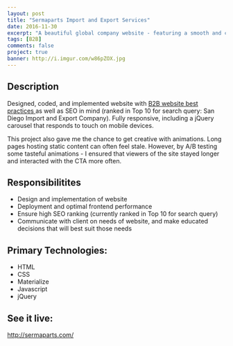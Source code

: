 ```yaml
---
layout: post
title: "Sermaparts Import and Export Services"
date: 2016-11-30
excerpt: "A beautiful global company website - featuring a smooth and continuous flow as well as visually pleasing animations."
tags: [B2B]
comments: false
project: true
banner: http://i.imgur.com/w86pZOX.jpg
---
```


<h2>Description</h2>
<p>Designed, coded, and implemented website with <a href="/b2b-website-anatomy/" target="_blank"> B2B website best practices </a> as well as SEO in mind (ranked in Top 10 for search query: San Diego Import and Export Company). Fully responsive, including a jQuery carousel that responds to touch on mobile devices.</p>

<p>This project also gave me the chance to get creative with animations. Long pages hosting static content can often feel stale. However, by A/B testing some tasteful animations - I ensured that viewers of the site stayed longer and interacted with the CTA more often. </p>


<h2>Responsibilitites</h2>
<ul>
	<li>Design and implementation of website</li>
	<li>Deployment and optimal frontend performance</li>
	<li>Ensure high SEO ranking (currently ranked in Top 10 for search query) </li>
	<li>Communicate with client on needs of website, and make educated decisions that will best suit those needs</li>
</ul>

<h2>Primary Technologies:</h2>
<ul>
	<li>HTML</li>
	<li>CSS</li>
	<li>Materialize</li>
	<li>Javascript</li>
	<li>jQuery</li>
</ul>

<h2>See it live:</h2>
<a href="http://sermaparts.com/" target="_blank">http://sermaparts.com/</a>